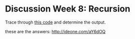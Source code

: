 Discussion Week 8: Recursion
============================

Trace through <a href="http://pastebin.com/0VyENLFg" target="_blank">this code</a> and determine the output.

these are the answers: http://ideone.com/aY6dOQ




